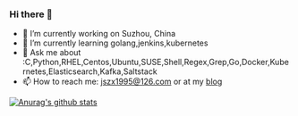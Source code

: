 ### Hi there 👋

<!--
**jszx1995/jszx1995** is a ✨ _special_ ✨ repository because its `README.md` (this file) appears on your GitHub profile.

Here are some ideas to get you started:

- 🔭 I’m currently working on ...
- 🌱 I’m currently learning ...
- 👯 I’m looking to collaborate on ...
- 🤔 I’m looking for help with ...
- 💬 Ask me about ...
- 📫 How to reach me: ...
- 😄 Pronouns: ...
- ⚡ Fun fact: ...
-->

- 🔭 I’m currently working on Suzhou, China
- 🌱 I’m currently learning golang,jenkins,kubernetes
- 💬 Ask me about :C,Python,RHEL,Centos,Ubuntu,SUSE,Shell,Regex,Grep,Go,Docker,Kubernetes,Elasticsearch,Kafka,Saltstack
- 📫 How to reach me: jszx1995@126.com or at my [blog](https://jszx1995.github.io)

[![Anurag's github stats](https://github-readme-stats.vercel.app/api?username=jszx1995&show_icons=true)](https://github.com/anuraghazra/github-readme-stats)

